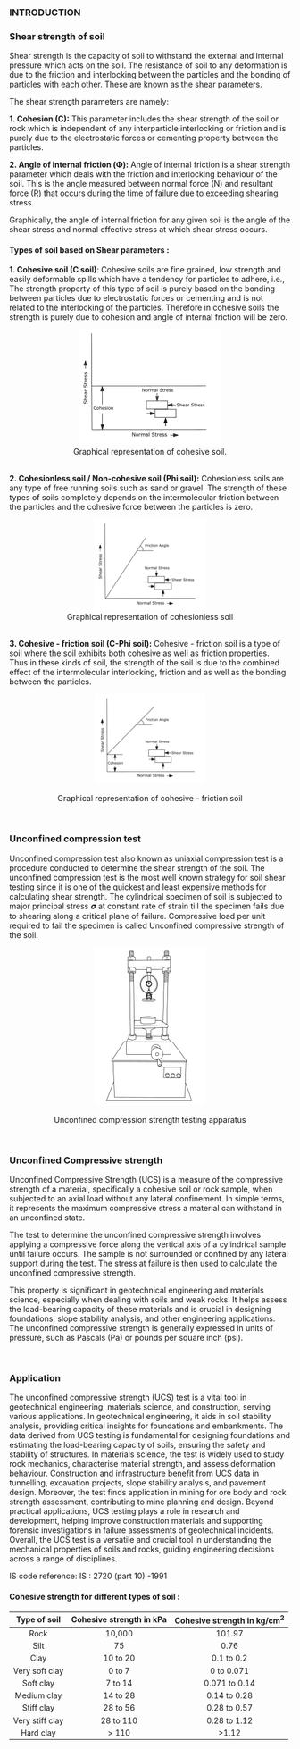 ### INTRODUCTION

### Shear strength of soil

 Shear strength is the capacity of soil to withstand the external and internal pressure which acts on the soil. The resistance of soil to any deformation is due to the friction and interlocking between the particles and the bonding of particles with each other. These are known as the shear parameters.

The shear strength parameters are namely:

**1. Cohesion (C):**
   This parameter includes the shear strength of the soil or rock which is independent of any interparticle interlocking or friction and is purely due to the electrostatic forces or cementing property between the particles.

**2. Angle of internal friction (Φ):** Angle of internal friction is a shear strength parameter which deals with the friction and interlocking behaviour of the soil. This is the angle measured between normal force (N) and resultant force (R) that occurs during the time of failure due to exceeding shearing stress.

Graphically, the angle of internal friction for any given soil is the angle of the shear stress and normal effective stress at which shear stress occurs.

#### Types of soil based on Shear parameters :

**1. Cohesive soil (C soil)**: Cohesive soils are fine grained, low strength and easily deformable spills which have a tendency for particles to adhere, i.e., The strength property of this type of soil is purely based on the bonding between particles due to electrostatic forces or cementing and is not related to the interlocking of the particles. Therefore in cohesive soils the strength is purely due to cohesion and angle of internal friction will be zero.                            
<center>

   <img src="images/csoil.png" />

</center>
<center>
   Graphical representation of cohesive soil.
</center>

</br>

**2. Cohesionless soil / Non-cohesive soil (Phi soil):**   Cohesionless soils are any type of free running soils such as sand or gravel. The strength of these types of soils completely depends on the intermolecular friction between the particles and the cohesive force between the particles is zero.
<center>

   <img  src="images/noncohesive.png" />

</center>

  <center>Graphical representation of cohesionless soil</center>

</br>

**3. Cohesive - friction soil (C-Phi soil):**
Cohesive - friction soil is a type of soil where the soil exhibits both cohesive as well as friction properties.    
Thus in these kinds of soil, the strength of the soil is due to the combined effect of the intermolecular interlocking, friction and as well as the bonding between the particles.
<center>

  <img src="images/c-phi.png"  />

</center>

<center>

Graphical representation of cohesive - friction soil</center>

</br>

### Unconfined compression test
Unconfined compression test also known as uniaxial compression test is a procedure  conducted to determine the shear strength of the soil. The unconfined compression test is the most well known strategy for soil shear testing since it is one of the quickest and least expensive methods for calculating shear strength. The cylindrical specimen of soil is subjected to major principal stress 𝝈 at constant rate of strain till the specimen fails due to shearing along a critical plane of  failure. Compressive load per unit required to fail the specimen is called Unconfined compressive strength of the soil.

<center>

   <img src="images/machine.png" />

Unconfined compression strength testing apparatus</center>

</br>

### Unconfined Compressive strength
Unconfined Compressive Strength (UCS) is a measure of the compressive strength of a material, specifically a cohesive soil or rock sample, when subjected to an axial load without any lateral confinement. In simple terms, it represents the maximum compressive stress a material can withstand in an unconfined state.
</br>

The test to determine the unconfined compressive strength involves applying a compressive force along the vertical axis of a cylindrical sample until failure occurs. The sample is not surrounded or confined by any lateral support during the test. The stress at failure is then used to calculate the unconfined compressive strength.
</br>

This property is significant in geotechnical engineering and materials science, especially when dealing with soils and weak rocks. It helps assess the load-bearing capacity of these materials and is crucial in designing foundations, slope stability analysis, and other engineering applications. The unconfined compressive strength is generally expressed in units of pressure, such as Pascals (Pa) or pounds per square inch (psi).

</br>

### Application
The unconfined compressive strength (UCS) test is a vital tool in geotechnical engineering, materials science, and construction, serving various applications. In geotechnical engineering, it aids in soil stability analysis, providing critical insights for foundations and embankments. The data derived from UCS testing is fundamental for designing foundations and estimating the load-bearing capacity of soils, ensuring the safety and stability of structures. In materials science, the test is widely used to study rock mechanics, characterise material strength, and assess deformation behaviour. Construction and infrastructure benefit from UCS data in tunnelling, excavation projects, slope stability analysis, and pavement design. Moreover, the test finds application in mining for ore body and rock strength assessment, contributing to mine planning and design. Beyond practical applications, UCS testing plays a role in research and development, helping improve construction materials and supporting forensic investigations in failure assessments of geotechnical incidents. Overall, the UCS test is a versatile and crucial tool in understanding the mechanical properties of soils and rocks, guiding engineering decisions across a range of disciplines.



IS code reference: IS : 2720 (part 10) -1991

#### Cohesive strength for different types of soil :

<center>

| Type of soil | Cohesive strength in kPa | Cohesive strength in kg/cm<sup>2</sup> |
| :--------------: | :--------------------------: |:-----------------------------: |
| Rock | 10,000 | 101.97 |
| Silt | 75 | 0.76 |
| Clay | 10 to 20 | 0.1 to 0.2 |
| Very soft clay | 0 to 7  | 0 to 0.071 |
| Soft clay | 7 to 14  | 0.071 to 0.14 |
| Medium clay | 14 to 28  | 0.14 to 0.28 |
| Stiff clay | 28 to 56 | 0.28 to 0.57 |
| Very stiff clay | 28 to 110 | 0.28 to 1.12 |
| Hard clay |> 110 | >1.12 |


</center>
